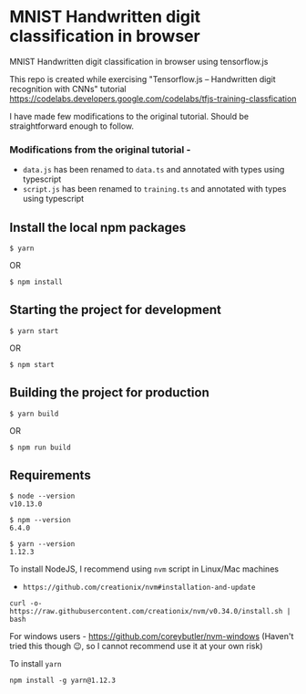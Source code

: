 # MNIST Handwritten digit classification in browser
MNIST Handwritten digit classification in browser using tensorflow.js

This repo is created while exercising "Tensorflow.js – Handwritten digit recognition with CNNs" tutorial
https://codelabs.developers.google.com/codelabs/tfjs-training-classfication

I have made few modifications to the original tutorial. Should be straightforward enough to follow.

### Modifications from the original tutorial -
- `data.js` has been renamed to `data.ts` and annotated with types using typescript
- `script.js` has been renamed to `training.ts` and annotated with types using typescript

## Install the local npm packages
```
$ yarn 
```
OR
```
$ npm install
```

## Starting the project for development

```
$ yarn start
```
OR
```
$ npm start
```

## Building the project for production

```
$ yarn build
```
OR 
```
$ npm run build
```

## Requirements
```
$ node --version
v10.13.0

$ npm --version
6.4.0

$ yarn --version
1.12.3

```

To install NodeJS, I recommend using `nvm` script
in Linux/Mac machines
- `https://github.com/creationix/nvm#installation-and-update`

```
curl -o- https://raw.githubusercontent.com/creationix/nvm/v0.34.0/install.sh | bash
```

For windows users -
https://github.com/coreybutler/nvm-windows (Haven't tried this though 😉, so I cannot recommend use it at your own risk)


To install `yarn`

```
npm install -g yarn@1.12.3
```

